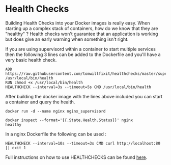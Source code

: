 # Health Checks

Building Health Checks into your Docker images is really easy.  When starting up a complex stack of containers, how do we know that they are "healthy" ?
Health checks won't guarantee that an application is working but does give an early warning when something isn't right.

If you are using supervisord within a container to start multiple services then the following 3 lines can be added to the Dockerfile and you'll have a very basic health check.

```
ADD https://raw.githubusercontent.com/tomwillfixit/healthchecks/master/supervisord_healthcheck.sh /usr/local/bin/health
RUN chmod +x /usr/local/bin/health
HEALTHCHECK --interval=3s --timeout=5s CMD /usr/local/bin/health
```

After building the docker image with the lines above included you can start a container and query the health.
```
docker run -d --name nginx nginx_supervisord

docker inspect --format='{{.State.Health.Status}}' nginx
healthy

```

In a nginx Dockerfile the following can be used :

```
HEALTHCHECK --interval=10s --timeout=3s CMD curl http://localhost:80 || exit 1
```

Full instructions on how to use HEALTHCHECKS can be found [here](https://docs.docker.com/engine/reference/builder/).
